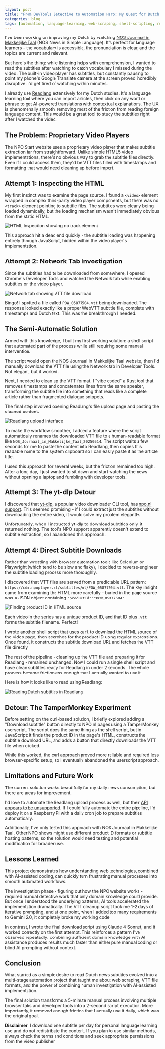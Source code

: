 ```yaml
---
layout: post
title: "From DevTools Detective to Automation Hero: My Quest for Dutch Subtitles"
categories: blog
tags: [automation, language-learning, web-scraping, shell-scripting, rust, dutch]
---
```


I've been working on improving my Dutch by watching [NOS Journaal in Makkelijke Taal](https://www.npostart.nl/nos-journaal-in-makkelijke-taal) (NOS News in Simple Language). It's perfect for language learners - the vocabulary is accessible, the pronunciation is clear, and the topics are current and relevant.

But here's the thing: while listening helps with comprehension, I wanted to read the subtitles after watching to catch vocabulary I missed during the video. The built-in video player has subtitles, but constantly pausing to point my phone's Google Translate camera at the screen proved incredibly disruptive. I'd get tired of watching within minutes.

I already use [Readlang](https://readlang.com) extensively for my Dutch studies. It's a language learning tool where you can import articles, then click on any word or phrase to get AI-powered translations with contextual explanations. The UX is phenomenally smooth, removing most of the friction from reading foreign language content. This would be a great tool to study the subtitles right after I watched the video.

## The Problem: Proprietary Video Players

The NPO Start website uses a proprietary video player that makes subtitle extraction far from straightforward. Unlike simple HTML5 video implementations, there's no obvious way to grab the subtitle files directly.  Even if I could access them, they'd be VTT files filled with timestamps and formatting that would need cleaning up before import.


## Attempt 1: Inspecting the HTML

My first instinct was to examine the page source. I found a `<video>` element wrapped in complex third-party video player components, but there was no `<track>` element pointing to subtitle files. The subtitles were clearly being loaded dynamically, but the loading mechanism wasn't immediately obvious from the static HTML.

![HTML inspection showing no track element](/blog_assets/npo-subtitle-automation/attempt_1.png)

This approach hit a dead end quickly - the subtitle loading was happening entirely through JavaScript, hidden within the video player's implementation.

## Attempt 2: Network Tab Investigation

Since the subtitles had to be downloaded from somewhere, I opened Chrome's Developer Tools and watched the Network tab while enabling subtitles on the video player.

![Network tab showing VTT file download](/blog_assets/npo-subtitle-automation/attempt_2.png)

Bingo! I spotted a file called `POW_05877504.vtt` being downloaded. The response looked exactly like a proper WebVTT subtitle file, complete with timestamps and Dutch text. This was the breakthrough I needed.

## The Semi-Automatic Solution

Armed with this knowledge, I built my first working solution: a shell script that automated part of the process while still requiring some manual intervention.

The script would open the NOS Journaal in Makkelijke Taal website, then I'd manually download the VTT file using the Network tab in Developer Tools. Not elegant, but it worked.

Next, I needed to clean up the VTT format. I "vibe coded" a Rust tool that removes timestamps and concatenates lines from the same speaker, transforming the subtitle file into something that reads like a complete article rather than fragmented dialogue snippets.

The final step involved opening Readlang's file upload page and pasting the cleaned content.

![Readlang upload interface](/blog_assets/npo-subtitle-automation/readlang_upload.png)

To make the workflow smoother, I added a feature where the script automatically renames the downloaded VTT file to a human-readable format like `NOS_Journaal_in_Makkelijke_Taal_20250514`. The script waits a few seconds for me to paste the content into Readlang, then copies this readable name to the system clipboard so I can easily paste it as the article title.

I used this approach for several weeks, but the friction remained too high. After a long day, I just wanted to sit down and start watching the news without opening a laptop and fumbling with developer tools.

## Attempt 3: The yt-dlp Detour

I discovered that [yt-dlp](https://github.com/yt-dlp/yt-dlp), a popular video downloader CLI tool, has [npo.nl support](https://github.com/yt-dlp/yt-dlp/blob/4e7c1ea346b510280218b47e8653dbbca3a69870/yt_dlp/extractor/npo.py#L19). This seemed promising - if I could extract just the subtitles without downloading the entire video, it would solve my problem elegantly.

Unfortunately, when I instructed yt-dlp to download subtitles only, it returned nothing. The tool's NPO support apparently doesn't extend to subtitle extraction, so I abandoned this approach.

## Attempt 4: Direct Subtitle Downloads

Rather than wrestling with browser automation tools like Selenium or Playwright (which tend to be slow and flaky), I decided to reverse-engineer the subtitle loading process more thoroughly.

I discovered that VTT files are served from a predictable URL pattern: `https://cdn.npoplayer.nl/subtitles/nl/POW_05877504.vtt`. The key insight came from examining the HTML more carefully - buried in the page source was a JSON object containing `"productId":"POW_05877504"`.

![Finding product ID in HTML source](/blog_assets/npo-subtitle-automation/attempt_4.png)

Each video in the series has a unique product ID, and that ID plus `.vtt` forms the subtitle filename. Perfect!

I wrote another shell script that uses `curl` to download the HTML source of the video page, then searches for the product ID using regular expressions. Once found, it constructs the subtitle download URL and fetches the VTT file directly.

The rest of the pipeline - cleaning up the VTT file and preparing it for Readlang - remained unchanged. Now I could run a single shell script and have clean subtitles ready for Readlang in under 2 seconds. The whole process became frictionless enough that I actually wanted to use it.

Here is how it looks like to read using Readlang:

![Reading Dutch subtitles in Readlang](/blog_assets/npo-subtitle-automation/readlang_reading.png)

## Detour: The TamperMonkey Experiment

Before settling on the curl-based solution, I briefly explored adding a "Download subtitle" button directly to NPO.nl pages using a TamperMonkey userscript. The script does the same thing as the shell script, but in JavaScript: it finds the product ID in the page's HTML, constructs the subtitle download URL, and adds a button that directly downloads the VTT file when clicked.

While this worked, the curl approach proved more reliable and required less browser-specific setup, so I eventually abandoned the userscript approach.

## Limitations and Future Work

The current solution works beautifully for my daily news consumption, but there are areas for improvement.

I'd love to automate the Readlang upload process as well, but their [API appears to be unsupported](https://github.com/SteveRidout/readlang-api). If I could fully automate the entire pipeline, I'd deploy it on a Raspberry Pi with a daily cron job to prepare subtitles automatically.

Additionally, I've only tested this approach with NOS Journaal in Makkelijke Taal. Other NPO shows might use different product ID formats or subtitle hosting patterns, so the solution would need testing and potential modification for broader use.

## Lessons Learned

This project demonstrates how understanding web technologies, combined with AI-assisted coding, can quickly turn frustrating manual processes into smooth automated workflows.

The investigation phase - figuring out how the NPO website works - required manual detective work that only domain knowledge could provide. But once I understood the underlying patterns, AI tools accelerated the implementation dramatically. The VTT cleanup script took me 1-2 days of iterative prompting, and at one point, when I added too many requirements to Gemini 2.0, it completely broke my working code.

In contrast, I wrote the final download script using Claude 4 Sonnet, and it worked correctly on the first attempt. This reinforces a pattern I've observed repeatedly: combining sufficient domain knowledge with AI assistance produces results much faster than either pure manual coding or blind AI prompting without context.

## Conclusion

What started as a simple desire to read Dutch news subtitles evolved into a multi-stage automation project that taught me about web scraping, VTT file formats, and the power of combining human investigation with AI-assisted implementation.

The final solution transforms a 5-minute manual process involving multiple browser tabs and developer tools into a 2-second script execution. More importantly, it removed enough friction that I actually use it daily, which was the original goal.

**Disclaimer:** I download one subtitle per day for personal language learning use and do not redistribute the content. If you plan to use similar methods, always check the terms and conditions and seek appropriate permissions from the video publisher.
